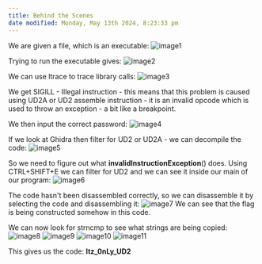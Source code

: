 ```yaml
---
title: Behind the Scenes
date modified: Monday, May 13th 2024, 8:23:33 pm
---
```


We are given a file, which is an executable:
![image1](../../../../_resources/image1-207.png)

Trying to run the executable gives:
![image2](../../../../_resources/image2-173.png)

We can use ltrace to trace library calls:
![image3](../../../../_resources/image3-138.png)

We get SIGILL - Illegal instruction - this means that this problem is caused using UD2A or UD2 assemble instruction - it is an invalid opcode which is used to throw an exception - a bit like a breakpoint.

We then input the correct password:
![image4](../../../../_resources/image4-113.png)

If we look at Ghidra then filter for UD2 or UD2A - we can decompile the code:
![image5](../../../../_resources/image5-87.png)

So we need to figure out what **invalidInstructionException**() does. Using CTRL+SHIFT+E we can filter for UD2 and we can see it inside our main of our program:
![image6](../../../../_resources/image6-62.png)

The code hasn't been disassembled correctly, so we can disassemble it by selecting the code and disassembling it:
![image7](../../../../_resources/image7-55.png)
We can see that the flag is being constructed somehow in this code.

We can now look for strncmp to see what strings are being copied:
![image8](../../../../_resources/image8-48.png)
![image9](../../../../_resources/image9-41.png)
![image10](../../../../_resources/image10-34.png)
![image11](../../../../_resources/image11-26.png)

This gives us the code: **Itz_0nLy_UD2**
